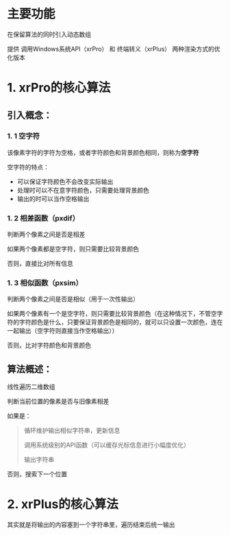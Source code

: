 # 主要功能

在保留算法的同时引入动态数组

提供 调用Windows系统API（xrPro） 和 终端转义（xrPlus） 两种渲染方式的优化版本

# 1. xrPro的核心算法

## 引入概念：

### 1. 1 空字符

该像素字符的字符为空格，或者字符颜色和背景颜色相同，则称为**空字符**

空字符的特点：
- 可以保证字符颜色不会改变实际输出
- 处理时可以不在意字符颜色，只需要处理背景颜色
- 输出的时可以当作空格输出

### 1. 2 相差函数（pxdif）

判断两个像素之间是否是相差

如果两个像素都是空字符，则只需要比较背景颜色

否则，直接比对所有信息

### 1. 3 相似函数（pxsim）

判断两个像素之间是否是相似（用于一次性输出）

如果两个像素有一个是空字符，则只需要比较背景颜色（在这种情况下，不管空字符的字符颜色是什么，只要保证背景颜色是相同的，就可以只设置一次颜色，连在一起输出（空字符则直接当作空格输出））

否则，比对字符颜色和背景颜色

## 算法概述：

线性遍历二维数组

判断当前位置的像素是否与旧像素相差

如果是：
> 循环维护输出相似字符串，更新信息
> 
> 调用系统级别的API函数（可以缓存光标信息进行小幅度优化）
> 
> 输出字符串

否则，搜索下一个位置

# 2. xrPlus的核心算法

其实就是将输出的内容塞到一个字符串里，遍历结束后统一输出
